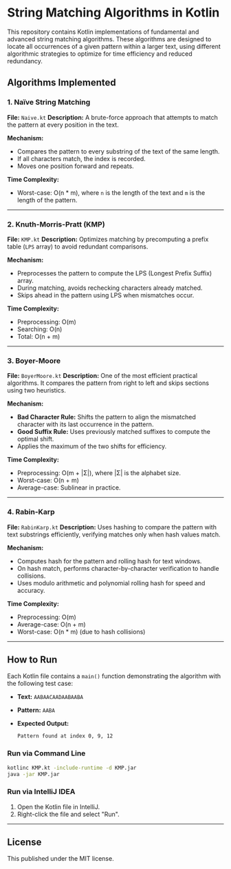 # String Matching Algorithms in Kotlin

This repository contains Kotlin implementations of fundamental and advanced string matching algorithms. These algorithms are designed to locate all occurrences of a given pattern within a larger text, using different algorithmic strategies to optimize for time efficiency and reduced redundancy.

## Algorithms Implemented

### 1. Naïve String Matching

**File:** `Naive.kt`
**Description:**
A brute-force approach that attempts to match the pattern at every position in the text.

**Mechanism:**

* Compares the pattern to every substring of the text of the same length.
* If all characters match, the index is recorded.
* Moves one position forward and repeats.

**Time Complexity:**

* Worst-case: O(n \* m), where `n` is the length of the text and `m` is the length of the pattern.

---

### 2. Knuth-Morris-Pratt (KMP)

**File:** `KMP.kt`
**Description:**
Optimizes matching by precomputing a prefix table (`LPS` array) to avoid redundant comparisons.

**Mechanism:**

* Preprocesses the pattern to compute the LPS (Longest Prefix Suffix) array.
* During matching, avoids rechecking characters already matched.
* Skips ahead in the pattern using LPS when mismatches occur.

**Time Complexity:**

* Preprocessing: O(m)
* Searching: O(n)
* Total: O(n + m)

---

### 3. Boyer-Moore

**File:** `BoyerMoore.kt`
**Description:**
One of the most efficient practical algorithms. It compares the pattern from right to left and skips sections using two heuristics.

**Mechanism:**

* **Bad Character Rule:** Shifts the pattern to align the mismatched character with its last occurrence in the pattern.
* **Good Suffix Rule:** Uses previously matched suffixes to compute the optimal shift.
* Applies the maximum of the two shifts for efficiency.

**Time Complexity:**

* Preprocessing: O(m + |Σ|), where |Σ| is the alphabet size.
* Worst-case: O(n + m)
* Average-case: Sublinear in practice.

---

### 4. Rabin-Karp

**File:** `RabinKarp.kt`
**Description:**
Uses hashing to compare the pattern with text substrings efficiently, verifying matches only when hash values match.

**Mechanism:**

* Computes hash for the pattern and rolling hash for text windows.
* On hash match, performs character-by-character verification to handle collisions.
* Uses modulo arithmetic and polynomial rolling hash for speed and accuracy.

**Time Complexity:**

* Preprocessing: O(m)
* Average-case: O(n + m)
* Worst-case: O(n \* m) (due to hash collisions)

---

## How to Run

Each Kotlin file contains a `main()` function demonstrating the algorithm with the following test case:

* **Text:** `AABAACAADAABAABA`
* **Pattern:** `AABA`
* **Expected Output:**

  ```
  Pattern found at index 0, 9, 12
  ```

### Run via Command Line

```bash
kotlinc KMP.kt -include-runtime -d KMP.jar
java -jar KMP.jar
```

### Run via IntelliJ IDEA

1. Open the Kotlin file in IntelliJ.
2. Right-click the file and select "Run".

---

## License

This published under the MIT license.
